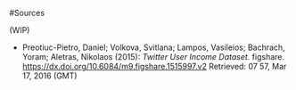 #Sources

(WIP)

- Preotiuc-Pietro, Daniel; Volkova, Svitlana; Lampos, Vasileios; Bachrach, Yoram; Aletras, Nikolaos (2015): _Twitter User Income Dataset._ figshare.
https://dx.doi.org/10.6084/m9.figshare.1515997.v2
Retrieved: 07 57, Mar 17, 2016 (GMT)

